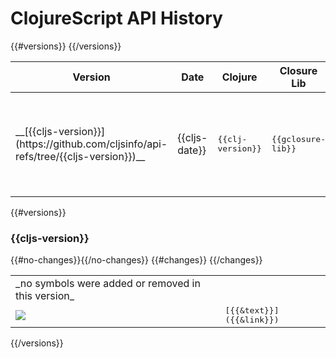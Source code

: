 # ClojureScript API History

 <table>
<thead>
<th>Version</th>
<th>Date</th>
<th>Clojure</th>
<th>Closure Lib</th>
<th>Library API</th>
</thead>
{{#versions}}
<tr>
<td>__[{{cljs-version}}](https://github.com/cljsinfo/api-refs/tree/{{cljs-version}})__</td>
<td>{{cljs-date}}</td>
<td><kbd>{{clj-version}}</kbd></td>
<td><kbd>{{gclosure-lib}}</kbd></td>
<td>
<a href="#{{changes-link}}">
{{#add-count}}<img valign="middle" src="https://img.shields.io/badge/+-{{.}}-brightgreen.svg">{{/add-count}} {{#remove-count}}<img valign="middle" src="https://img.shields.io/badge/×-{{.}}-red.svg">{{/remove-count}}
</a>
</td>
</tr>
{{/versions}}
</table>

{{#versions}}
### {{cljs-version}}
 <table>
{{#no-changes}}<tr><td>_no symbols were added or removed in this version_</td></tr>{{/no-changes}}
{{#changes}}
<tr>
<td>
<img valign="middle" src="https://img.shields.io/badge/{{change}}-{{shield-text}}-{{shield-color}}.svg">
</td>
<td><samp>[{{&text}}]({{&link}})</samp></td>
</tr>
{{/changes}}
</table>
{{/versions}}
